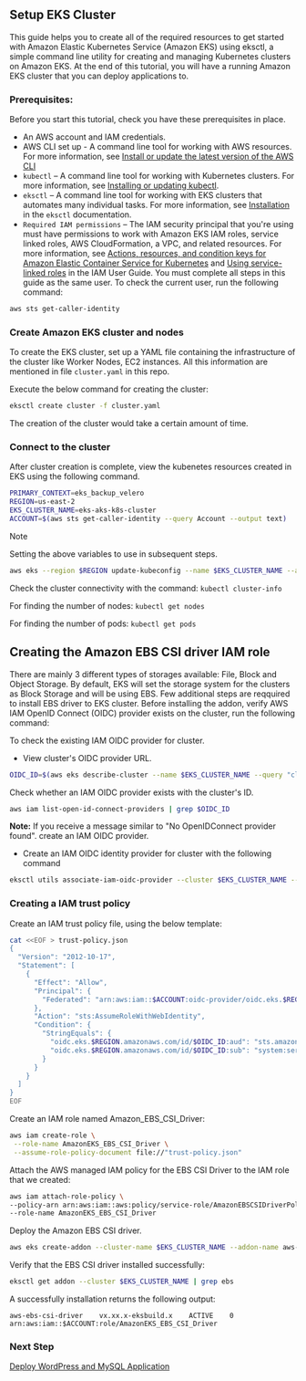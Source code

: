 ## Setup EKS Cluster

This guide helps you to create all of the required resources to get started with Amazon Elastic Kubernetes Service (Amazon EKS) using eksctl, a simple command line utility for creating and managing Kubernetes clusters on Amazon EKS. At the end of this tutorial, you will have a running Amazon EKS cluster that you can deploy applications to.

### Prerequisites:
Before you start this tutorial, check you have these prerequisites in place.

- An AWS account and IAM credentials.
- AWS CLI set up - A command line tool for working with AWS resources. For more information, see [Install or update the latest version of the AWS CLI](https://docs.aws.amazon.com/cli/latest/userguide/getting-started-install.html)
- `kubectl` – A command line tool for working with Kubernetes clusters. For more information, see [Installing or updating kubectl](https://docs.aws.amazon.com/eks/latest/userguide/install-kubectl.html).
- `eksctl` – A command line tool for working with EKS clusters that automates many individual tasks. For more information, see [Installation](https://eksctl.io/installation) in the `eksctl` documentation.
- `Required IAM permissions` – The IAM security principal that you're using must have permissions to work with Amazon EKS IAM roles, service linked roles, AWS CloudFormation, a VPC, and related resources. For more information, see [Actions, resources, and condition keys for Amazon Elastic Container Service for Kubernetes](https://docs.aws.amazon.com/service-authorization/latest/reference/list_amazonelastickubernetesservice.html) and [Using service-linked roles](https://docs.aws.amazon.com/IAM/latest/UserGuide/using-service-linked-roles.html) in the IAM User Guide. You must complete all steps in this guide as the same user. To check the current user, run the following command:

```bash
aws sts get-caller-identity
```

### Create Amazon EKS cluster and nodes

To create the EKS cluster, set up a YAML file containing the infrastructure of the cluster like Worker Nodes, EC2 instances. All this information are mentioned in file `cluster.yaml` in this repo.

Execute the below command for creating the cluster:

```bash
eksctl create cluster -f cluster.yaml
```
The creation of the cluster would take a certain amount of time.

### Connect to the cluster

After cluster creation is complete, view the kubenetes resources created in EKS using the following command.

```bash
PRIMARY_CONTEXT=eks_backup_velero
REGION=us-east-2
EKS_CLUSTER_NAME=eks-aks-k8s-cluster
ACCOUNT=$(aws sts get-caller-identity --query Account --output text)
```
> [!NOTE]  
> Setting the above variables to use in subsequent steps.
```bash
aws eks --region $REGION update-kubeconfig --name $EKS_CLUSTER_NAME --alias $PRIMARY_CONTEXT
```
Check the cluster connectivity with the command: `kubectl cluster-info`

For finding the number of nodes: `kubectl get nodes`

For finding the number of pods: `kubectl get pods`

## Creating the Amazon EBS CSI driver IAM role

There are mainly 3 different types of storages available: File, Block and Object Storage. By default, EKS will set the storage system for the clusters as Block Storage and will be using EBS. Few additional steps are reqquired to install EBS driver to EKS cluster. Before installing the addon, verify AWS IAM OpenID Connect (OIDC) provider exists on the cluster, run the following command: 

To check the existing IAM OIDC provider for cluster.

- View cluster's OIDC provider URL.
```bash
OIDC_ID=$(aws eks describe-cluster --name $EKS_CLUSTER_NAME --query "cluster.identity.oidc.issuer" --output text | cut -d '/' -f 5)
```
Check whether an IAM OIDC provider exists with the cluster's ID.

```bash
aws iam list-open-id-connect-providers | grep $OIDC_ID
```
**Note:** If you receive a message similar to "No OpenIDConnect provider found". create an IAM OIDC provider.

- Create an IAM OIDC identity provider for cluster with the following command

```bash
eksctl utils associate-iam-oidc-provider --cluster $EKS_CLUSTER_NAME --approve 
```
### Creating a IAM trust policy

Create an IAM trust policy file, using the below template:

```bash
cat <<EOF > trust-policy.json
{
  "Version": "2012-10-17",
  "Statement": [
    {
      "Effect": "Allow",
      "Principal": {
        "Federated": "arn:aws:iam::$ACCOUNT:oidc-provider/oidc.eks.$REGION.amazonaws.com/id/$OIDC_ID"
      },
      "Action": "sts:AssumeRoleWithWebIdentity",
      "Condition": {
        "StringEquals": {
          "oidc.eks.$REGION.amazonaws.com/id/$OIDC_ID:aud": "sts.amazonaws.com",
          "oidc.eks.$REGION.amazonaws.com/id/$OIDC_ID:sub": "system:serviceaccount:kube-system:ebs-csi-controller-sa"
        }
      }
    }
  ]
}
EOF
```
Create an IAM role named Amazon_EBS_CSI_Driver:

```bash
aws iam create-role \
 --role-name AmazonEKS_EBS_CSI_Driver \
 --assume-role-policy-document file://"trust-policy.json"
```
Attach the AWS managed IAM policy for the EBS CSI Driver to the IAM role that we created:

```bash
aws iam attach-role-policy \
--policy-arn arn:aws:iam::aws:policy/service-role/AmazonEBSCSIDriverPolicy \
--role-name AmazonEKS_EBS_CSI_Driver
```
Deploy the Amazon EBS CSI driver.
```bash
aws eks create-addon --cluster-name $EKS_CLUSTER_NAME --addon-name aws-ebs-csi-driver --service-account-role-arn arn:aws:iam::$ACCOUNT:role/AmazonEKS_EBS_CSI_Driver
```
Verify that the EBS CSI driver installed successfully:

```bash
eksctl get addon --cluster $EKS_CLUSTER_NAME | grep ebs
```
A successfully installation returns the following output:
```
aws-ebs-csi-driver    vx.xx.x-eksbuild.x    ACTIVE    0    arn:aws:iam::$ACCOUNT:role/AmazonEKS_EBS_CSI_Driver
```

### Next Step
[Deploy WordPress and MySQL Application](deploy-wordpress-mysql-eks.md)
